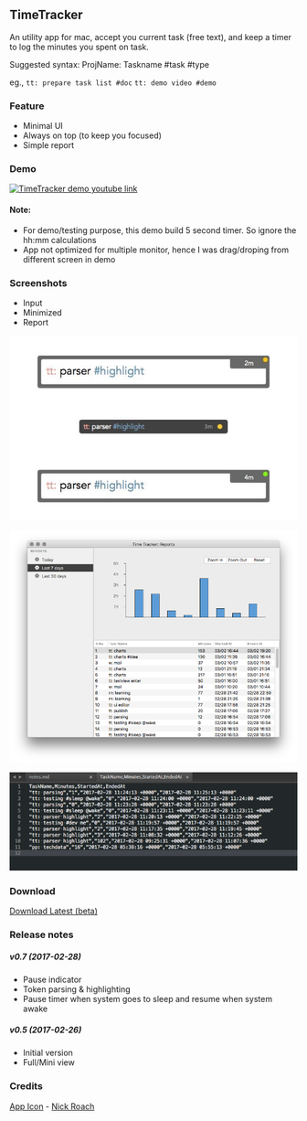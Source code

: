 
## TimeTracker

An utility app for mac, accept you current task (free text), and keep a timer to log the minutes you spent on task.

Suggested syntax: ProjName: Taskname #task #type

eg., 
    `tt: prepare task list #doc`
    `tt: demo video #demo`


### Feature

* Minimal UI
* Always on top (to keep you focused)
* Simple report

### Demo

[![TimeTracker demo youtube link](https://img.youtube.com/vi/OIGbxf3Xtb8/0.jpg)](https://www.youtube.com/watch?v=OIGbxf3Xtb8)

#### Note:

* For demo/testing purpose, this demo build 5 second timer. So ignore the hh:mm calculations
* App not optimized for multiple monitor, hence I was drag/droping from different screen in demo
    

### Screenshots

* Input
* Minimized
* Report

![TimeTracker screenshot](resources/screenshots/app-screenshot.png)

![TimeTracker report](resources/screenshots/app-report-screenshot.png)

![TimeTracker copy data as csv](resources/screenshots/app-report-table-copy.png)




### Download

[Download Latest (beta)](https://goo.gl/cs2qw5)


### Release notes

##### v0.7 (2017-02-28)
* Pause indicator
* Token parsing & highlighting
* Pause timer when system goes to sleep and resume when system awake

##### v0.5 (2017-02-26)
* Initial version
* Full/Mini view



### Credits

[App Icon](https://www.iconfinder.com/icons/1055090/clock_time_timer_icon#size=128) - [Nick Roach](http://www.elegantthemes.com/)